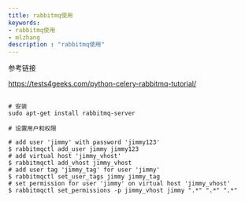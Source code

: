 ```yaml
---
title: rabbitmq使用
keywords:
- rabbitmq使用
- mlzhang
description : "rabbitmq使用"
---
```

参考链接

https://tests4geeks.com/python-celery-rabbitmq-tutorial/

```shell

# 安装
sudo apt-get install rabbitmq-server

# 设置用户和权限

# add user 'jimmy' with password 'jimmy123'
$ rabbitmqctl add_user jimmy jimmy123
# add virtual host 'jimmy_vhost'
$ rabbitmqctl add_vhost jimmy_vhost
# add user tag 'jimmy_tag' for user 'jimmy'
$ rabbitmqctl set_user_tags jimmy jimmy_tag
# set permission for user 'jimmy' on virtual host 'jimmy_vhost'
$ rabbitmqctl set_permissions -p jimmy_vhost jimmy ".*" ".*" ".*"
```